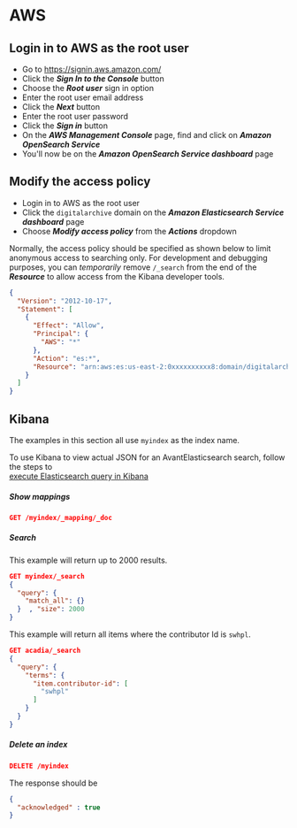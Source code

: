 # AWS

## Login in to AWS as the root user

-   Go to <https://signin.aws.amazon.com/>
-   Click the **_Sign In to the Console_** button
-   Choose the **_Root user_** sign in option
-   Enter the root user email address
-   Click the **_Next_** button
-   Enter the root user password
-   Click the **_Sign in_** button
-   On the **_AWS Management Console_** page, find and click on **_Amazon OpenSearch Service_**
-   You'll now be on the **_Amazon OpenSearch Service dashboard_** page

## Modify the access policy

-   Login in to AWS as the root user
-   Click the `digitalarchive` domain on the **_Amazon Elasticsearch Service dashboard_** page
-   Choose **_Modify access policy_** from the **_Actions_** dropdown

Normally, the access policy should be specified as shown below to limit anonymous access
to searching only. For development and debugging purposes, you can *temporarily* remove
`/_search` from the end of the **_Resource_** to allow access from the Kibana developer tools.

``` json
{
  "Version": "2012-10-17",
  "Statement": [
    {
      "Effect": "Allow",
      "Principal": {
        "AWS": "*"
      },
      "Action": "es:*",
      "Resource": "arn:aws:es:us-east-2:0xxxxxxxxxx8:domain/digitalarchive/*/_search"
    }
  ]
}
```

## Kibana

The examples in this section all use `myindex` as the index name.

To use Kibana to view actual JSON for an AvantElasticsearch search, follow the steps to  
[execute Elasticsearch query in Kibana](/technology/php/#execute-elasticsearch-query-in-kibana)


##### Show mappings

``` json
GET /myindex/_mapping/_doc
```

##### Search

This example will return up to 2000 results.

``` json
GET myindex/_search
{ 
  "query": {
    "match_all": {}
  }  , "size": 2000
}
```

This example will return all items where the contributor Id is `swhpl`.

``` json
GET acadia/_search
{
  "query": {
    "terms": {
      "item.contributor-id": [
        "swhpl"
      ]
    }
  }
}
```

##### Delete an index

``` json
DELETE /myindex
```

The response should be

``` json
{
  "acknowledged" : true
}
```
